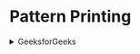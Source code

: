 # Pattern Printing
<details>
<summary> GeeksforGeeks </summary>

- [Pattern 1](https://practice.geeksforgeeks.org/problems/square-pattern/1)
- [Pattern 2](https://practice.geeksforgeeks.org/problems/right-triangle/1)
- [Pattern 3](https://practice.geeksforgeeks.org/problems/triangle-number/1)
- [Pattern 4](https://practice.geeksforgeeks.org/problems/triangle-number-1661428795/1)
- [Pattern 5](https://practice.geeksforgeeks.org/problems/triangle-pattern/1)
- [Pattern 6](https://practice.geeksforgeeks.org/problems/triangle-number-1661489840/1)
- [Pattern 7](https://practice.geeksforgeeks.org/problems/triangle-pattern-1661492263/1)
- [Pattern 8](https://practice.geeksforgeeks.org/problems/triangle-pattern-1661493231/1)
- [Pattern 9]()
- [Pattern 10](https://practice.geeksforgeeks.org/problems/triangle-pattern-1661718013/1)
- [Pattern 11](https://practice.geeksforgeeks.org/problems/triangle-pattern-1661718455/1?utm_source=youtube&utm_medium=collab_striver_ytdescription&utm_campaign=pattern_11)
- [Pattern 12](https://practice.geeksforgeeks.org/problems/double-triangle-pattern-1662664259/1)
- [Pattern 13](https://practice.geeksforgeeks.org/problems/triangle-pattern-1661718712/1?utm_source=youtube&utm_medium=collab_striver_ytdescription&utm_campaign=pattern_13)
- [Pattern 14](https://practice.geeksforgeeks.org/problems/triangle-pattern-1662284916/1?utm_source=youtube&utm_medium=collab_striver_ytdescription&utm_campaign=pattern_14)
- [Pattern 15](https://practice.geeksforgeeks.org/problems/triangle-pattern-1662285196/1?utm_source=youtube&utm_medium=collab_striver_ytdescription&utm_campaign=pattern_15)
- [Pattern 16](https://practice.geeksforgeeks.org/problems/triangle-pattern-1662285334/1?utm_source=youtube&utm_medium=collab_striver_ytdescription&utm_campaign=pattern_16)
- [Pattern 17](https://practice.geeksforgeeks.org/problems/triangle-pattern-1662285911/1?utm_source=youtube&utm_medium=collab_striver_ytdescription&utm_campaign=pattern_17)
- [Pattern 18](https://practice.geeksforgeeks.org/problems/triangle-pattern-1662286302/1?utm_source=youtube&utm_medium=collab_striver_ytdescription&utm_campaign=pattern_18)
- [Pattern 19](https://practice.geeksforgeeks.org/problems/double-triangle-pattern/1?page=1&sortBy=accuracy)
- [Pattern 20](https://practice.geeksforgeeks.org/problems/double-triangle-pattern-1662287416/1?utm_source=youtube&utm_medium=collab_striver_ytdescription&utm_campaign=pattern_20)
- [Pattern 21](https://practice.geeksforgeeks.org/problems/square-pattern-1662287714/1?utm_source=youtube&utm_medium=collab_striver_ytdescription&utm_campaign=pattern_21)

</details>
